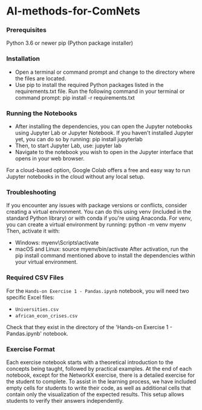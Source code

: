 # AI-methods-for-ComNets

### Prerequisites
Python 3.6 or newer
pip (Python package installer)

### Installation
- Open a terminal or command prompt and change to the directory where the files are located.
- Use pip to install the required Python packages listed in the requirements.txt file. Run the following command in your terminal or command prompt: pip install -r requirements.txt

### Running the Notebooks
- After installing the dependencies, you can open the Jupyter notebooks using Jupyter Lab or Jupyter Notebook. If you haven't installed Jupyter yet, you can do so by running: pip install jupyterlab
- Then, to start Jupyter Lab, use: jupyter lab
- Navigate to the notebook you wish to open in the Jupyter interface that opens in your web browser.

For a cloud-based option, Google Colab offers a free and easy way to run Jupyter notebooks in the cloud without any local setup. 

### Troubleshooting
If you encounter any issues with package versions or conflicts, consider creating a virtual environment. You can do this using venv (included in the standard Python library) or with conda if you're using Anaconda.
For venv, you can create a virtual environment by running: python -m venv myenv
Then, activate it with:
- Windows: myenv\Scripts\activate
- macOS and Linux: source myenv/bin/activate
After activation, run the pip install command mentioned above to install the dependencies within your virtual environment.

### Required CSV Files

For the `Hands-on Exercise 1 - Pandas.ipynb` notebook, you will need two specific Excel files:

- `Universities.csv`
- `african_econ_crises.csv`

Check that they exist in the directory of the 'Hands-on Exercise 1 - Pandas.ipynb' notebook.

### Exercise Format

Each exercise notebook starts with a theoretical introduction to the concepts being taught, followed by practical examples. At the end of each notebook, except for the NetworkX exercise, there is a detailed exercise for the student to complete. To assist in the learning process, we have included empty cells for students to write their code, as well as additional cells that contain only the visualization of the expected results. This setup allows students to verify their answers independently.

